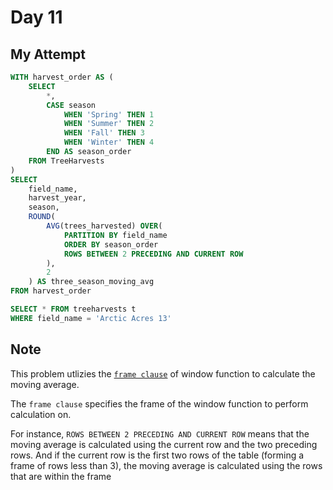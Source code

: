 # Day 11

## My Attempt

```sql
WITH harvest_order AS (
	SELECT 
		*,
		CASE season
			WHEN 'Spring' THEN 1
			WHEN 'Summer' THEN 2
			WHEN 'Fall' THEN 3
			WHEN 'Winter' THEN 4 
		END AS season_order
	FROM TreeHarvests
)
SELECT
	field_name,
	harvest_year,
	season,
	ROUND(
		AVG(trees_harvested) OVER(
			PARTITION BY field_name
			ORDER BY season_order 
	        ROWS BETWEEN 2 PRECEDING AND CURRENT ROW
		),
		2
	) AS three_season_moving_avg
FROM harvest_order

SELECT * FROM treeharvests t 
WHERE field_name = 'Arctic Acres 13'
```

## Note

This problem utlizies the [`frame clause`](https://www.postgresql.org/docs/current/sql-expressions.html#SYNTAX-WINDOW-FUNCTIONS) of window function to calculate the moving average.

The `frame clause` specifies the frame of the window function to perform calculation on.

For instance, `ROWS BETWEEN 2 PRECEDING AND CURRENT ROW` means that the moving average is calculated using the current row and the two preceding rows. And if the current row is the first two rows of the table (forming a frame of rows less than 3), the moving average is calculated using the rows that are within the frame